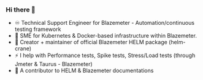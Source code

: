 ### Hi there 👋

<!--
**ImMnan/immnan** is a ✨ _special_ ✨ repository because its `README.md` (this file) appears on your GitHub profile.

Here are some ideas to get you started:
⚡ 
- 🔭 I’m currently working on ...
- 🌱 I’m currently learning ...
- 👯 I’m looking to collaborate on ...
- 🤔 I’m looking for help with ...
- 💬 Ask me about ...
- 📫 How to reach me: ...
- 😄 Pronouns: ...
-  Fun fact: ...
-->
- ♾️ Technical Support Engineer for Blazemeter - Automation/continuous testing framework
- 🚀 SME for Kubernetes & Docker-based infrastructure within Blazemeter.
- 🌱 Creator + maintainer of official Blazemeter HELM package (helm-crane)
- ⚡ I help with Performance tests, Spike tests, Stress/Load tests (through Jmeter & Taurus - Blazemeter) 
- 📄 A contributor to HELM & Blazemeter documentations

